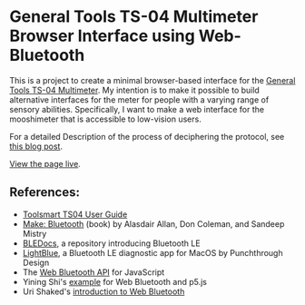 # General Tools TS-04 Multimeter Browser Interface using Web-Bluetooth

This is a project to create a minimal browser-based interface for the [General Tools TS-04 Multimeter](https://www.generaltools.com/ts04-digitalmultimeter). My intention is to make it possible to build alternative interfaces for the meter for people with a varying range of sensory abilities. Specifically, I want to make a web interface for the mooshimeter that is accessible to low-vision users.

For a detailed Description of the process of deciphering the protocol, see [this blog post](https://www.tigoe.com/pcomp/code/javascript/1309/).

[View the page live](https://htmlpreview.github.io/?https://raw.githubusercontent.com/kaimdaim/TS04-Bluetooth-Meter/master/index.html).

## References:

* [Toolsmart TS04 User Guide](https://www.generaltools.com/productdoc/index/downloadpdf/type/manuals/pdf/TS04-Manual_ES-GT_011416.pdf)
* [Make: Bluetooth](https://www.makershed.com/products/make-bluetooth) (book) by Alasdair Allan, Don Coleman, and Sandeep Mistry
* [BLEDocs](https://github.com/tigoe/BLEDocs/wiki), a repository introducing Bluetooth LE
* [LightBlue](https://itunes.apple.com/us/app/lightblue/id639944780?mt=12), a Bluetooth LE diagnostic app for MacOS by Punchthrough Design
* The [Web Bluetooth API](https://developer.mozilla.org/en-US/docs/Web/API/Web_Bluetooth_API) for JavaScript
* Yining Shi's [example](https://github.com/yining1023/arduino101CuriePME/tree/master/example1) for Web Bluetooth and p5.js
* Uri Shaked's [introduction to Web Bluetooth](https://medium.com/@urish/start-building-with-web-bluetooth-and-progressive-web-apps-6534835959a6)
